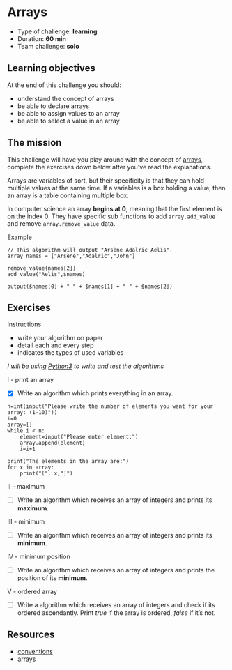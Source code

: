 # Arrays
* Type of challenge: **learning**
* Duration: **60 min**
* Team challenge: **solo**

## Learning objectives
At the end of this challenge you should:
* understand the concept of arrays
* be able to declare arrays
* be able to assign values to an array
* be able to select a value in an array

## The mission
This challenge will have you play around with the concept of [arrays](https://en.wikipedia.org/wiki/Array_data_type), complete the exercises down below after you’ve read the explanations.

Arrays are variables of sort, but their specificity is that they can hold multiple values at the same time. If a variables is a box holding a value, then an array is a table containing multiple box.

In computer science an array **begins at 0**, meaning that the first element is on the index 0. They have specific sub functions to add ```array.add_value``` and remove ```array.remove_value``` data.

Example
```
// This algorithm will output "Arsène Adalric Aelis".
array names = ["Arsène","Adalric","John"]

remove_value(names[2])
add_value("Aelis",$names)

output($names[0] + " " + $names[1] + " " + $names[2])
```

## Exercises

Instructions
* write your algorithm on paper
* detail each and every step
* indicates the types of used variables

*I will be using [Python3](https://repl.it/languages/python3) to write and test the algorithms*

I - print an array
- [x] Write an algorithm which prints everything in an array.
```
n=int(input("Please write the number of elements you want for your array: (1-10)"))
i=0
array=[]
while i < n:
    element=input("Please enter element:")
    array.append(element)
    i=i+1

print("The elements in the array are:")
for x in array:
    print("[", x,"]")
```

II - maximum
- [ ] Write an algorithm which receives an array of integers and prints its **maximum**.

III - minimum
- [ ] Write an algorithm which receives an array of integers and prints its **minimum**.

IV - minimum position
- [ ] Write an algorithm which receives an array of integers and prints the position of its **minimum**.

V - ordered array
- [ ] Write a algorithm which receives an array of integers and check if its ordered ascendantly. Print *true* if the array is ordered, *false* if it’s not.

## Resources
* [conventions](https://github.com/becodeorg/BXL-Swartz-4-27/blob/master/1.The-Field/7.Algorithmic/conventions.adoc)
* [arrays](https://computersciencewiki.org/index.php/Arrays)

